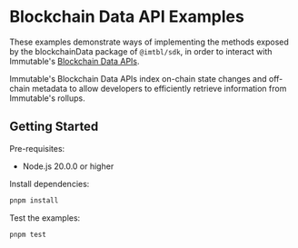 # Blockchain Data API Examples

These examples demonstrate ways of implementing the methods exposed by the blockchainData package of `@imtbl/sdk`, in order to interact with Immutable's [Blockchain Data APIs](https://docs.immutable.com/products/zkEVM/blockchain-data).

Immutable's Blockchain Data APIs index on-chain state changes and off-chain metadata to allow developers to efficiently retrieve information from Immutable's rollups.

## Getting Started

Pre-requisites:

- Node.js 20.0.0 or higher

Install dependencies:

```bash
pnpm install
```

Test the examples:

```bash
pnpm test
```
